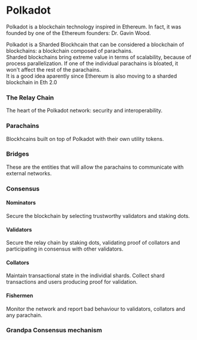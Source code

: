 # Polkadot

Polkadot is a blockchain technology inspired in Ethereum. In fact, it was founded by one of the Ethereum founders: Dr. Gavin Wood.  

Polkadot is a Sharded Blockhcain that can be considered a blockchain of blockchains: a blockchain composed of parachains.  
Sharded blockchains bring extreme value in terms of scalability, because of process parallelization. If one of the individual parachains is bloated, it won't affect the rest of the parachains.  
It is a good idea aparently since Ethereum is also moving to a sharded blockchain in Eth 2.0

### The Relay Chain
The heart of the Polkadot network: security and interoperability.

### Parachains
Blockhcains built on top of Polkadot with their own utility tokens.

### Bridges
These are the entities that will allow the parachains to communicate with external networks.

### Consensus
#### Nominators
Secure the blockchain by selecting trustworthy validators and staking dots.

#### Validators
Secure the relay chain by staking dots, validating proof of collators and participating in consensus with other validators.

#### Collators
Maintain transactional state in the individial shards. Collect shard transactions and users producing proof for validation.

#### Fishermen
Monitor the network and report bad behaviour to validators, collators and any parachain.

### Grandpa Consensus mechanism

